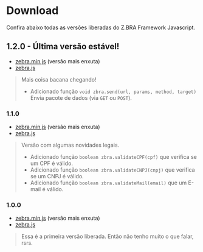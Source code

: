 # Download
Confira abaixo todas as versões liberadas do Z.BRA Framework Javascript.

## 1.2.0 - Última versão estável!

* [zebra.min.js](https://cdn.rawgit.com/zbraestudio/zbra.framework.javascript/v1.2.0/dist/zbra.min.js) (versão mais enxuta)
* [zebra.js](https://cdn.rawgit.com/zbraestudio/zbra.framework.javascript/v1.2.0/dist/zbra.js)

> Mais coisa bacana chegando!
>* Adicionado função ``void zbra.send(url, params, method, target)`` Envia pacote de dados (via ```GET``` ou ```POST```).


### 1.1.0

* [zebra.min.js](https://cdn.rawgit.com/zbraestudio/zbra.framework.javascript/v1.1.0/dist/zbra.min.js) (versão mais enxuta)
* [zebra.js](https://cdn.rawgit.com/zbraestudio/zbra.framework.javascript/v1.1.0/dist/zbra.js)

> Versão com algumas novidades legais.
>* Adicionado função ``boolean zbra.validateCPF(cpf)`` que verifica se um CPF é válido.
>* Adicionado função ``boolean zbra.validateCNPJ(cnpj)`` que verifica se um CNPJ é válido.
>* Adicionado função ``boolean zbra.validateMail(email)`` que um E-mail é válido.


### 1.0.0

* [zebra.min.js](https://cdn.rawgit.com/zbraestudio/zbra.framework.javascript/v1.0.0/dist/zbra.min.js) (versão mais enxuta)
* [zebra.js](https://cdn.rawgit.com/zbraestudio/zbra.framework.javascript/v1.0.0/dist/zbra.js)

> Essa é a primeira versão liberada. Então não tenho muito o que falar, rsrs.
